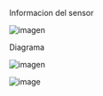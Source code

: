 Informacion del sensor

![imagen](https://user-images.githubusercontent.com/71404620/197466843-0880efc8-28c3-466d-9d2b-15805b4929c0.png)

Diagrama 



![imagen](https://user-images.githubusercontent.com/71404620/197468730-9d27fbe5-1601-4685-a97d-1be1617c64a3.png)



![image](Ky-004%20Button.gif)


